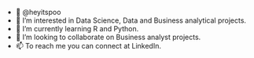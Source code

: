 - 👋 @heyitspoo
- 👀 I’m interested in Data Science, Data and Business analytical projects.
- 🌱 I’m currently learning R and Python.
- 💞️ I’m looking to collaborate on Business analyst projects.
- 📫 To reach me you can connect at LinkedIn.

<!---
heyitspoo/heyitspoo is a ✨ special ✨ repository because its `README.md` (this file) appears on your GitHub profile.
You can click the Preview link to take a look at your changes.
--->
